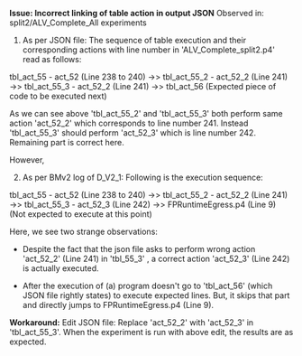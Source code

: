**Issue: Incorrect linking of table action in output JSON**
Observed in: split2/ALV_Complete_All experiments

1. As per JSON file:
The sequence of table execution and their corresponding actions with line number in 'ALV_Complete_split2.p4' read as follows:

tbl_act_55 - act_52 (Line 238 to 240) ->> tbl_act_55_2 - act_52_2 (Line 241) ->> tbl_act_55_3 - act_52_2 (Line 241) ->>
tbl_act_56 (Expected piece of code to be executed next)

As we can see above 'tbl_act_55_2' and 'tbl_act_55_3' both perform same action 'act_52_2' which corresponds to line number 241. 
Instead 'tbl_act_55_3' should perform 'act_52_3' which is line number 242. Remaining part is correct here.

However,

2. As per BMv2 log of D_V2_1:
Following is the execution sequence:

tbl_act_55 - act_52 (Line 238 to 240) ->> tbl_act_55_2 - act_52_2 (Line 241) ->> tbl_act_55_3 - act_52_3 (Line 242) ->>
FPRuntimeEgress.p4 (Line 9) (Not expected to execute at this point)

Here, we see two strange observations:

- Despite the fact that the json file asks to perform wrong action 'act_52_2' (Line 241) in 'tbl_55_3' , a correct action 'act_52_3' (Line 242) is actually executed. 

- After the execution of (a) program doesn't go to 'tbl_act_56' (which JSON file rightly states) to execute expected lines. But, it skips that part and directly jumps to FPRuntimeEgress.p4 (Line 9). 

**Workaround:**
Edit JSON file: Replace 'act_52_2' with 'act_52_3' in 'tbl_act_55_3'. 
When the experiment is run with above edit, the results are as expected.